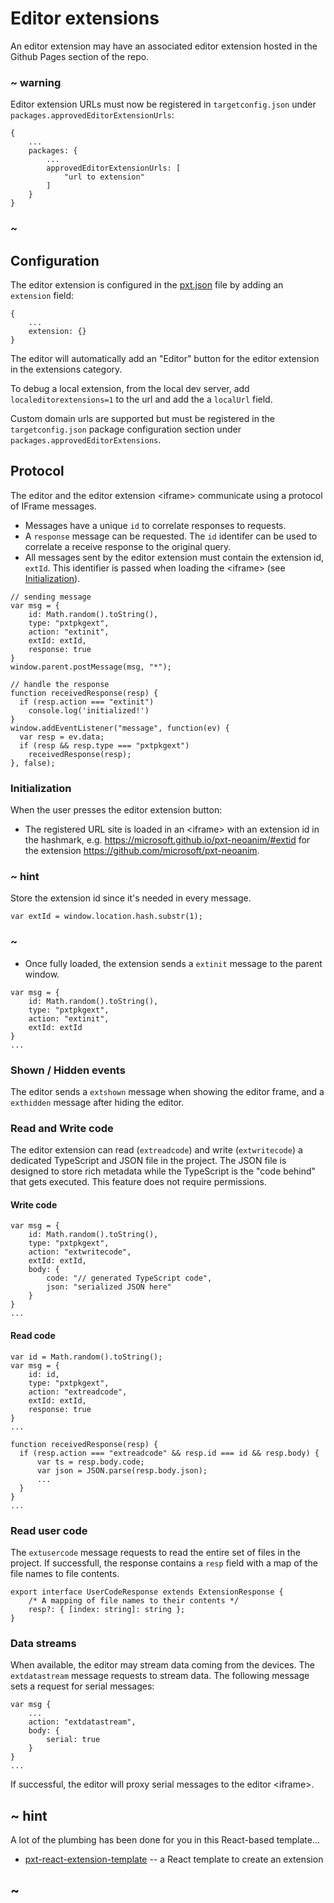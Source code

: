 # Editor extensions

An editor extension may have an associated editor extension hosted in the Github Pages section of the repo.

### ~ warning

Editor extension URLs must now be registered in ``targetconfig.json``
under ``packages.approvedEditorExtensionUrls``:

```
{
    ...
    packages: {
        ...
        approvedEditorExtensionUrls: [
            "url to extension"
        ]
    }
}
```

### ~

## Configuration

The editor extension is configured in the [pxt.json](/extensions/pxt-json) file by adding an ``extension`` field:

```typescript-ignore
{
    ...
    extension: {}
}
```

The editor will automatically add an "Editor" button for the editor extension in the extensions category. 

To debug a local extension, from the local dev server, add ``localeditorextensions=1`` to the url
and add the a ``localUrl`` field.

Custom domain urls are supported but must be registered in the ``targetconfig.json`` package
configuration section under ``packages.approvedEditorExtensions``.
## Protocol

The editor and the editor extension &lt;iframe&gt; communicate using a protocol of IFrame messages. 

* Messages have a unique ``id`` to correlate responses to requests.
* A ``response`` message can be requested. The ``id`` identifer can be used to correlate a receive response to the original query.
* All messages sent by the editor extension must contain the extension id, ``extId``. This identifier is passed when loading the &lt;iframe&gt; (see [Initialization](#initialization)).

```typescript-ignore
// sending message
var msg = {
    id: Math.random().toString(),
    type: "pxtpkgext",
    action: "extinit",
    extId: extId,
    response: true
}
window.parent.postMessage(msg, "*");

// handle the response
function receivedResponse(resp) {
  if (resp.action === "extinit")
    console.log('initialized!')
}
window.addEventListener("message", function(ev) {
  var resp = ev.data;
  if (resp && resp.type === "pxtpkgext")
    receivedResponse(resp);
}, false);
```

### Initialization

When the user presses the editor extension button:

* The registered URL site is loaded in an &lt;iframe&gt; with an extension id in the hashmark, e.g. https://microsoft.github.io/pxt-neoanim/#extid for the extension https://github.com/microsoft/pxt-neoanim.

### ~ hint

Store the extension id since it's needed in every message.

```typescript-ignore
var extId = window.location.hash.substr(1);
```

### ~

* Once fully loaded, the extension sends a ``extinit`` message to the parent window.

```typescript-ignore
var msg = {
    id: Math.random().toString(),
    type: "pxtpkgext",
    action: "extinit",
    extId: extId
}
...
```

### Shown / Hidden events

The editor sends a ``extshown`` message when showing the editor frame, and a ``exthidden`` message after hiding the editor.

### Read and Write code

The editor extension can read (``extreadcode``) and write (``extwritecode``) a dedicated TypeScript and JSON file in the project. The JSON file is designed to store rich metadata while the TypeScript is the "code behind" that gets executed. This feature does not require permissions.

#### Write code

```typescript-ignore
var msg = {
    id: Math.random().toString(),
    type: "pxtpkgext",
    action: "extwritecode",
    extId: extId,
    body: {
        code: "// generated TypeScript code",
        json: "serialized JSON here"
    }
}
...
```

#### Read code

```typescript-ignore
var id = Math.random().toString();
var msg = {
    id: id,
    type: "pxtpkgext",
    action: "extreadcode",
    extId: extId,
    response: true
}
...

function receivedResponse(resp) {
  if (resp.action === "extreadcode" && resp.id === id && resp.body) {
      var ts = resp.body.code;
      var json = JSON.parse(resp.body.json);
      ...
  }
}
...
```

### Read user code

The ``extusercode`` message requests to read the entire set of files in the project. If successfull, the response contains a ``resp`` field with a map of the file names to file contents.

```typescript-ignore
export interface UserCodeResponse extends ExtensionResponse {
    /* A mapping of file names to their contents */
    resp?: { [index: string]: string };
}
```

### Data streams

When available, the editor may stream data coming from the devices. The ``extdatastream`` message requests to stream data. The following message sets a request for serial messages:

```typescript-ignore
var msg {
    ...
    action: "extdatastream",
    body: {
        serial: true
    }
}
...
```

If successful, the editor will proxy serial messages to the editor &lt;iframe&gt;.

## ~ hint

A lot of the plumbing has been done for you in this React-based template...

* [pxt-react-extension-template](https://github.com/microsoft/pxt-react-extension-template/generate) -- a React template to create an extension

## ~
